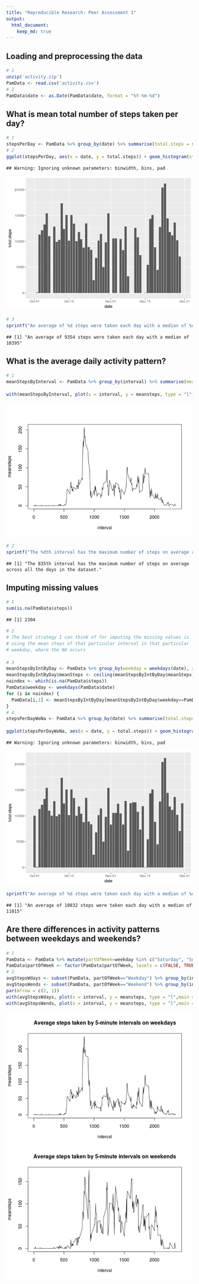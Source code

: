 ```yaml
---
title: "Reproducible Research: Peer Assessment 1"
output: 
  html_document:
    keep_md: true
---
```




## Loading and preprocessing the data


```r
# 1
unzip('activity.zip')
PamData <- read.csv('activity.csv')
# 2
PamData$date <- as.Date(PamData$date, format = "%Y-%m-%d")
```

## What is mean total number of steps taken per day?

```r
# 1
stepsPerDay <- PamData %>% group_by(date) %>% summarise(total.steps = sum(steps, na.rm = T))
# 2
ggplot(stepsPerDay, aes(x = date, y = total.steps)) + geom_histogram(stat = "identity")
```

```
## Warning: Ignoring unknown parameters: binwidth, bins, pad
```

![](PA1_template_files/figure-html/unnamed-chunk-2-1.png)<!-- -->

```r
# 3
sprintf("An average of %d steps were taken each day with a median of %d", as.integer(mean(stepsPerDay$total.steps)), as.integer(median(stepsPerDay$total.steps)))
```

```
## [1] "An average of 9354 steps were taken each day with a median of 10395"
```


## What is the average daily activity pattern?



```r
# 1
meanStepsByInterval <- PamData %>% group_by(interval) %>% summarise(meansteps = mean(steps, na.rm = T))

with(meanStepsByInterval, plot(x = interval, y = meansteps, type = "l"))
```

![](PA1_template_files/figure-html/unnamed-chunk-3-1.png)<!-- -->

```r
# 2
sprintf("The %dth interval has the maximum number of steps on average across all the days in the dataset.", meanStepsByInterval$interval[which.max(meanStepsByInterval$meansteps)])
```

```
## [1] "The 835th interval has the maximum number of steps on average across all the days in the dataset."
```

## Imputing missing values

```r
# 1
sum(is.na(PamData$steps))
```

```
## [1] 2304
```

```r
# 2
# The best strategy I can think of for imputing the missing values is
# using the mean steps of that particular interval in that particular
# weekday, where the NA occurs

# 3
meanStepsByIntByDay <- PamData %>% group_by(weekday = weekdays(date), interval) %>% summarise(meanSteps = mean(steps, na.rm = T))
meanStepsByIntByDay$meanSteps <- ceiling(meanStepsByIntByDay$meanSteps)
naindex <- which(is.na(PamData$steps))
PamData$weekday <- weekdays(PamData$date)
for (i in naindex) {
  PamData[i,1] <- meanStepsByIntByDay[meanStepsByIntByDay$weekday==PamData[i,4] & meanStepsByIntByDay$interval==PamData[i,3],3]
}
# 4
stepsPerDayWoNa <- PamData %>% group_by(date) %>% summarise(total.steps = sum(steps, na.rm = T))

ggplot(stepsPerDayWoNa, aes(x = date, y = total.steps)) + geom_histogram(stat = "identity")
```

```
## Warning: Ignoring unknown parameters: binwidth, bins, pad
```

![](PA1_template_files/figure-html/unnamed-chunk-4-1.png)<!-- -->

```r
sprintf("An average of %d steps were taken each day with a median of %d", as.integer(mean(stepsPerDayWoNa$total.steps)), as.integer(median(stepsPerDayWoNa$total.steps)))
```

```
## [1] "An average of 10832 steps were taken each day with a median of 11015"
```
## Are there differences in activity patterns between weekdays and weekends?


```r
# 1
PamData <- PamData %>% mutate(partOfWeek=weekday %in% c("Saturday", "Sunday"))
PamData$partOfWeek <- factor(PamData$partOfWeek, levels = c(FALSE, TRUE), labels = c("Weekday", "Weekend"))
# 2
avgStepsWdays <- subset(PamData, partOfWeek=="Weekday") %>% group_by(interval) %>% summarise(meansteps=mean(steps))
avgStepsWends <- subset(PamData, partOfWeek=="Weekend") %>% group_by(interval) %>% summarise(meansteps=mean(steps))
par(mfrow = c(2, 1))
with(avgStepsWdays, plot(x = interval, y = meansteps, type = "l",main = "Average steps taken by 5-minute intervals on weekdays"))
with(avgStepsWends, plot(x = interval, y = meansteps, type = "l",main = "Average steps taken by 5-minute intervals on weekends"))
```

![](PA1_template_files/figure-html/unnamed-chunk-5-1.png)<!-- -->
